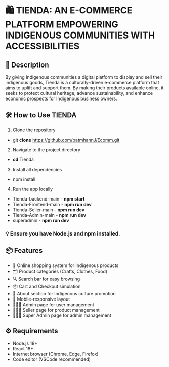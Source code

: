 # 🛍️ TIENDA: AN E-COMMERCE PLATFORM EMPOWERING INDIGENOUS COMMUNITIES WITH ACCESSIBILITIES

## 📌 Description
By giving Indigenous communities a digital platform to display and sell their indigenous goods, Tienda is a culturally-driven e-commerce platform that aims to uplift and support them. By making their products available online, it seeks to protect cultural heritage, advance sustainability, and enhance economic prospects for Indigenous business owners.

## 🛠️ How to Use TIENDA
1. Clone the repository
- git **clone** https://github.com/batmhannJ/Ecomm.git

2. Navigate to the project directory
- **cd** Tienda

3. Install all dependencies
- npm install

4. Run the app locally
- Tienda-backend-main - **npm start**
- Tienda-Frontend-main - **npm run dev**
- Tienda-Seller-main - **npm run dev**
- Tienda-Admin-main - **npm run dev**
- superadmin - **npm run dev**

### 💡 Ensure you have Node.js and npm installed.

## 📦 Features
* 🛒 Online shopping system for Indigenous products
* 🗂️ Product categories (Crafts, Clothes, Food)
* 🔍 Search bar for easy browsing
* 📦 Cart and Checkout simulation
* 🧭 About section for Indigenous culture promotion
* 📱 Mobile-responsive layout
* 🧑‍🤝‍🧑 Admin page for user management
* 🧑‍🤝‍🧑 Seller page for product management
* 🧑‍🤝‍🧑 Super Admin page for admin management

## ⚙️ Requirements
* Node.js 18+
* React 18+
* Internet browser (Chrome, Edge, Firefox)
* Code editor (VSCode recommended)

